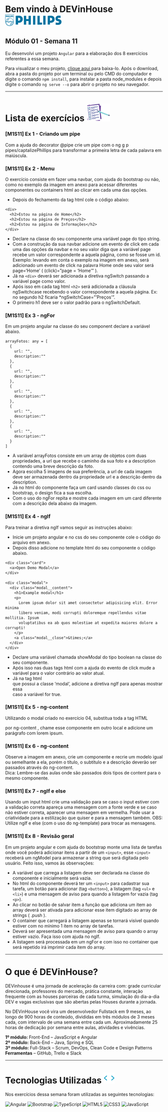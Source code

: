 # Bem vindo à DEVinHouse <img width="180px" alt="Philips" src="./src/assets/images/logo-phil.png"/>
## Módulo 01 - Semana 11

Eu desenvolvi um projeto `Angular` para a elaboração dos 8 exercícios referentes a essa semana. <br>

Para visualizar o meu projeto, <a href="https://github.com/GeorgeEnriqueBravo/DEVinHouse-Modulo01-Semana11/archive/refs/heads/main.zip" target="_blank">
    clique aqui
</a>
para baixa-lo. Após o download, abra a pasta do projeto por um terminal ou pelo CMD do computador e digite o comando `npm install`, para instalar a pasta node_modules e depois digite o comando `ng serve --o` para abrir o projeto no seu navegador.
  
---

# Lista de exercícios <img width="75px" alt="Philips" src="./src/assets/images/lista.png"/>
### [M1S11] Ex 1 - Criando um pipe

Com a ajuda do decorator @pipe crie um pipe com o ng g p pipes/captalizePhillips para transformar a primeira letra de cada palavra em maiúscula.

### [M1S11] Ex 2 - Menu

O exercício consiste em fazer uma navbar, com ajuda do bootstrap ou não, como no exemplo da imagem em anexo para acessar diferentes componentes ou containers html ao clicar em cada uma das opções.

- Depois do fechamento da tag html <navbar> cole o código abaixo:

```
<div>
  <h2>Estou na página de Home</h2>
  <h2>Estou na página de Preços</h2>
  <h2>Estou na página de Informações</h2>
</div>
```
    
- Declare na classe do seu componente uma variável page do tipo string.
- Com a construção da sua navbar adicione um evento de click em cada uma das opções da navbar e no seu valor diga que a variável page recebe um valor correspondente a aquela página, como se fosse um id. <br>
Exemplo: levando em conta o exemplo na imagem em anexo, será adicionado um evento de click na palavra Home onde seu valor será page=‘Home’ ( (click)=”page = ‘Home’” ).
- Já na `<div>` deverá ser adicionada a diretiva ngSwitch passando a variável page como valor.
- Após isso em cada tag html `<h2>` será adicionada a cláusula ngSwitchcase recebendo o valor correspondente a aquela página. Ex: no segundo h2 ficaria *ngSwitchCase=”’Preços’”.
- O primeiro h1 deve ser o valor padrão para o ngSwitchDefault.

### [M1S11] Ex 3 - ngFor

Em um projeto angular na classe do seu component declare a variável abaixo.

```
arrayFotos: any = [
  {
    url: "",
    description:""
  },
  {
    url: "",
    description:""
  },
  {
    url: "",
    description:""
  },
  {
    url: "",
    description:""
  },
  {
    url: "",
    description:""
  }
]
```

- A variável arrayFotos consiste em um array de objetos com duas propriedades, a url que recebe o caminho da sua foto e a description contendo uma breve descrição da foto.
- Agora escolha 5 imagens de sua preferência, a url de cada imagem deve ser armazenada dentro da propriedade url e a descrição dentro da description.
- Já no html do componente faça um card usando classes do css ou bootstrap, o design fica a sua escolha.
- Com o uso do ngFor repita e mostre cada imagem em um card diferente com a descrição dela abaixo da imagem.

### [M1S11] Ex 4 - ngIf

Para treinar a diretiva ngIf vamos seguir as instruções abaixo:

- Inicie um projeto angular e no css do seu componente cole o código do arquivo em anexo.
- Depois disso adicione no template html do seu componente o código abaixo.

```
<div class="card">
  <a>Open Demo Modal</a>
</div>

<div class="modal">
  <div class="modal__content">
    <h1>Example modal</h1>
    <p>
      Lorem ipsum dolor sit amet consectetur adipisicing elit. Error minima
      libero veniam, modi corrupti doloremque repellendus vitae mollitia. Ipsum
      voluptatibus ea ab quos molestiae at expedita maiores dolore a corrupti!
    </p>
    <a class="modal__close">&times;</a>
  </div>
</div>
```

- Declare uma variável chamada showModal do tipo boolean na classe do seu componente.
- Após isso nas duas tags html <a> com a ajuda do evento de click mude a variável para o valor contrário ao valor atual.
- Já na tag html <div> que possui a classe ‘modal’, adicione a diretiva ngIf para apenas mostrar essa <div> caso a variável for true.

### [M1S11] Ex 5 - ng-content

Utilizando o modal criado no exercício 04, substitua toda a tag HTML <p> por ng-content , chame esse componente em outro local e adicione um parágrafo com lorem ipsum.

### [M1S11] Ex 6 - ng-content

Observe a imagem em anexo, crie um componente e recrie um modelo igual ou semelhante a ela, porém o título, o subtítulo e a descrição deverão ser passados através do ng-content. <br>
Dica: Lembre-se das aulas onde são passados dois tipos de content para o mesmo componente.

### [M1S11] Ex 7 - ngIf e else

Usando um input html crie uma validação para se caso o input estiver com a validação correta apareça uma mensagem com a fonte verde e se caso não estiver correta, aparecer uma mensagem em vermelha. Pode usar a criatividade para a estilização que quiser e para a mensagem também.
OBS: Utilize ngIf e else (com o uso do ng-template) para trocar as mensagens.

### [M1S11] Ex 8 - Revisão geral

Em um projeto angular e com ajuda do bootstrap monte uma lista de tarefas onde você poderá adicionar itens a partir de um `<input>`, esse `<input>` receberá um ngModel para armazenar a string que será digitada pelo usuário. Feito isso, vamos às observações:

- A variável que carrega a listagem deve ser declarada na classe do componente e inicialmente será vazia.
- No html do componente deverá ter um `<input>` para cadastrar sua tarefa, um botão para adicionar (tag `<button>`), a listagem (tag `<ul>` e `<li>`) e uma mensagem de aviso para quando a listagem for vazia (tag `<p>`).
- Ao clicar no botão de salvar item a função que adiciona um item ao array deverá ser ativada para adicionar esse item digitado ao array de strings ( .push ).
- O container que carregará a listagem apenas se tornará visível quando estiver com no mínimo 1 item no array de tarefas.
- Deverá ser apresentada uma mensagem de aviso para quando o array estiver vazio. Faça isso com ajuda no ngIf.
- A listagem será processada em um ngFor e com isso no container que será repetido irá imprimir cada item do array.

---

# O que é DEVinHouse?
DEVinhouse é uma jornada de aceleração da carreira com: grade curricular direcionada, professores do mercado, prática constante, interação frequente com as houses parceiras de cada turma, simulação do dia-a-dia DEV e vagas exclusivas que são abertas pelas Houses durante a jornada.

No DEVinHouse você vira um desenvolvedor Fullstack em 9 meses, ao longo de 900 horas de conteúdo, divididas em três módulos de 3 meses cada, com intervalo de uma semana entre cada um. Aproximadamente 25 horas de dedicação por semana entre aulas, atividades e vivências.

__1º módulo:__ Front-End – JavaScript e Angular <br/>
__2º módulo:__ Back-End – Java, Spring e SQL <br/>
__3º módulo:__ Full-Stack – Scrum, DevOps, Clean Code e Design Patterns <br/>
__Ferramentas__ – GitHub, Trello e Slack

---

# Tecnologias Utilizadas <img width="35px" alt="🌐" src="./src/assets/images/tag.gif"/>
Nos exercícios dessa semana foram utilizadas as seguintes tecnologias:
<div style="display: inline_block">
    <img align="center" alt="Angular" src="https://img.shields.io/badge/Angular-DD0031?style=for-the-badge&logo=angular&logoColor=white"/>
    <img align="center" alt="Bootstrap" src="https://img.shields.io/badge/Bootstrap-563D7C?style=for-the-badge&logo=bootstrap&logoColor=white"/>
    <img align="center" alt="TypeScript" src="https://img.shields.io/badge/TypeScript-007ACC?style=for-the-badge&logo=typescript&logoColor=white"/>
    <img align="center" alt="HTML5" src="https://img.shields.io/badge/HTML5-E34F26?style=for-the-badge&logo=html5&logoColor=white"/>
    <img align="center" alt="CSS3" src="https://img.shields.io/badge/CSS3-1572B6?style=for-the-badge&logo=css3&logoColor=white"/>
    <img align="center" alt="JavaScript" src="https://img.shields.io/badge/JavaScript-F7DF1E?style=for-the-badge&logo=javascript&logoColor=black"/>
</div>
